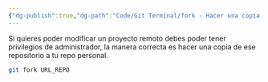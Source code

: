 ```yaml
---
{"dg-publish":true,"dg-path":"Code/Git Terminal/fork - Hacer una copia de un repo remoto de otro usuario a mi propio repo remoto.md","permalink":"/code/git-terminal/fork-hacer-una-copia-de-un-repo-remoto-de-otro-usuario-a-mi-propio-repo-remoto/","created":"2024-04-04T14:19","updated":"2024-04-04T14:19"}
---
```


Si quieres poder modificar un proyecto remoto debes poder tener privilegios de administrador, la manera correcta es hacer una copia de ese repositorio a tu repo personal.
```sh
git fork URL_REPO
```